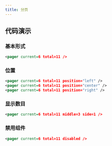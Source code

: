 ```yaml
---
title: 分页
---
```


## 代码演示

### 基本形式

<!-- demo_start -->
<div class="m-example"></div>

```xml
<pager current=6 total=11 />
```
<!-- demo_end -->

### 位置

<!-- demo_start -->
<div class="m-example"></div>

```xml
<pager current=6 total=11 position="left" />
<pager current=6 total=11 position="center" />
<pager current=6 total=11 position="right" />
```
<!-- demo_end -->

### 显示数目

<!-- demo_start -->
<div class="m-example"></div>

```xml
<pager current=6 total=11 middle=3 side=1 />
```
<!-- demo_end -->

### 禁用组件

<!-- demo_start -->
<div class="m-example"></div>

```xml
<pager current=6 total=11 disabled />
```
<!-- demo_end -->
